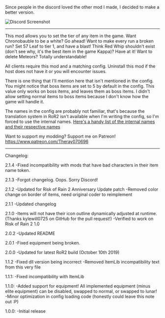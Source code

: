 Since people in the discord loved the other mod I made, I decided to make a better version.

![Discord Screenshot](https://i.imgur.com/RDzDmEp.png)

___
This mod allows you to set the tier of any item in the game. Want Chronobauble to be a white? Go ahead! Want to make every run a broken run? Set 57 Leaf to tier 1, and have a blast! Think Red Whip shouldn't exist (don't see why, it's the best item in the game Kappa)? Have at it! Want to delete Meteors? Totally understandable!

All clients require this mod and a matching config. Uninstall this mod if the host does not have it or you will encounter issues.

There is one thing that I'll mention here that isn't mentioned in the config. You might notice that boss items are set to 5 by default in the config. This value only works on boss items, and leaves them as boss items. I didn't allow setting normal items to boss items because I don't know how the game will handle it.

The names in the config are probably not familiar, that's because the translation system in RoR2 isn't available when I'm writing the config, so I'm forced to use the internal names. [Here's a handy list of the internal names and their respective names](https://github.com/risk-of-thunder/R2Wiki/wiki/Item-&-Equipment-IDs-and-Names)


Want to support my modding? Support me on Patreon! https://www.patreon.com/Theray070696

___
Changelog:

2.1.4
-Fixed incompatibility with mods that have bad characters in their item name token.

2.1.3
-Forgot changelog. Oops. Sorry Discord!

2.1.2
-Updated for Risk of Rain 2 Anniversary Update patch
-Removed color change on border of items, need original coder to reimplement

2.1.1
-Updated changelog

2.1.0
-Items will not have their icon outline dynamically adjusted at runtime. (Thanks kylewill0725 on GitHub for the pull request!)
-Verified to work on Risk of Rain 2 1.0

2.0.2
-Updated README

2.0.1
-Fixed equipment being broken.

2.0.0
-Updated for latest RoR2 build (October 10th 2019)

1.1.2
-Fixed dll version being incorrect
-Removed ItemLib incompatibility text from this very file

1.1.1:
-Fixed incompatibility with ItemLib

1.1.0:
-Added support for equipment! All implemented equipment (minus elite equipment) can be disabled, swapped to normal, or swapped to lunar!
-Minor optimization in config loading code (honestly could leave this note out :P)

1.0.0:
-Initial release